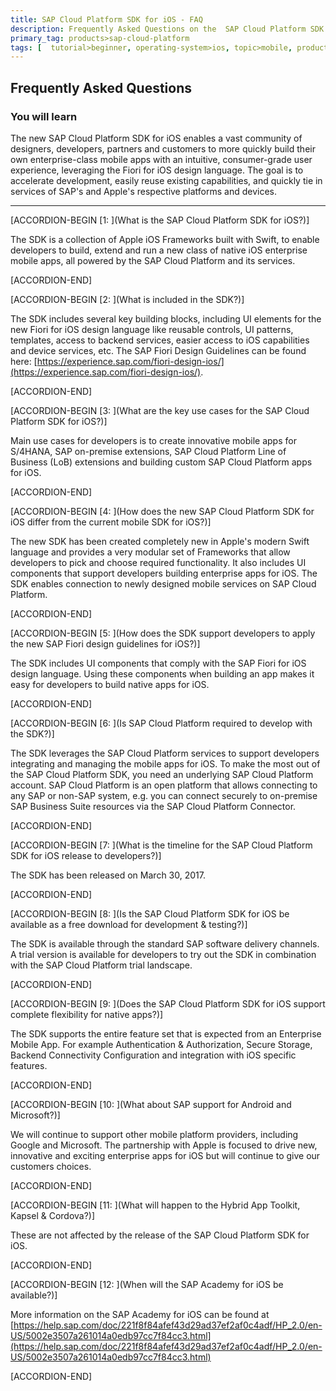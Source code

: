 ```yaml
---
title: SAP Cloud Platform SDK for iOS - FAQ
description: Frequently Asked Questions on the  SAP Cloud Platform SDK for iOS
primary_tag: products>sap-cloud-platform
tags: [  tutorial>beginner, operating-system>ios, topic>mobile, products>sap-cloud-platform ]
---
```



## Frequently Asked Questions
### You will learn  
The new SAP Cloud Platform SDK for iOS enables a vast community of designers, developers, partners and customers to more quickly build their own enterprise-class mobile apps with an intuitive, consumer-grade user experience, leveraging the Fiori for iOS design language. The goal is to accelerate development, easily reuse existing capabilities, and quickly tie in services of SAP's and Apple's respective platforms and devices.

---

[ACCORDION-BEGIN [1: ](What is the SAP Cloud Platform SDK for iOS?)]

The SDK is a collection of Apple iOS Frameworks built with Swift, to enable developers to build, extend and run a new class of native iOS enterprise mobile apps, all powered by the SAP Cloud Platform and its services.


[ACCORDION-END]

[ACCORDION-BEGIN [2: ](What is included in the SDK?)]

The SDK includes several key building blocks, including UI elements for the new Fiori for iOS design language like reusable controls, UI patterns, templates, access to backend services, easier access to iOS capabilities and device services, etc. The SAP Fiori Design Guidelines can be found here: [https://experience.sap.com/fiori-design-ios/](https://experience.sap.com/fiori-design-ios/).


[ACCORDION-END]


[ACCORDION-BEGIN [3: ](What are the key use cases for the SAP Cloud Platform SDK for iOS?)]

Main use cases for developers is to create innovative mobile apps for S/4HANA, SAP on-premise extensions, SAP Cloud Platform Line of Business (LoB) extensions and building custom SAP Cloud Platform apps for iOS.


[ACCORDION-END]

[ACCORDION-BEGIN [4: ](How does the new SAP Cloud Platform SDK for iOS differ from the current mobile SDK for iOS?)]

The new SDK has been created completely new in Apple's modern Swift language and provides a very modular set of Frameworks that allow developers to pick and choose required functionality. It also includes UI components that support developers building enterprise apps for iOS.  The SDK enables connection to newly designed mobile services on SAP Cloud Platform.


[ACCORDION-END]

[ACCORDION-BEGIN [5: ](How does the SDK support developers to apply the new SAP Fiori design guidelines for iOS?)]

The SDK includes UI components that comply with the SAP Fiori for iOS design language. Using these components when building an app makes it easy for developers to build native apps for iOS.


[ACCORDION-END]

[ACCORDION-BEGIN [6: ](Is SAP Cloud Platform required to develop with the SDK?)]

The SDK leverages the SAP Cloud Platform services to support developers integrating and managing the mobile apps for iOS. To make the most out of the SAP Cloud Platform SDK, you need an underlying SAP Cloud Platform account. SAP Cloud Platform is an open platform that allows connecting to any SAP or non-SAP system, e.g. you can connect securely to on-premise SAP Business Suite resources via the SAP Cloud Platform Connector.


[ACCORDION-END]

[ACCORDION-BEGIN [7: ](What is the timeline for the SAP Cloud Platform SDK for iOS release to developers?)]

The SDK has been released on March 30, 2017.


[ACCORDION-END]

[ACCORDION-BEGIN [8: ](Is the SAP Cloud Platform SDK for iOS be available as a free download for development & testing?)]

The SDK is available through the standard SAP software delivery channels. A trial version is available for developers to try out the SDK in combination with the SAP Cloud Platform trial landscape.


[ACCORDION-END]

[ACCORDION-BEGIN [9: ](Does the SAP Cloud Platform SDK for iOS support complete flexibility for native apps?)]

The SDK supports the entire feature set that is expected from an Enterprise Mobile App. For example Authentication & Authorization, Secure Storage, Backend Connectivity Configuration and integration with iOS specific features.


[ACCORDION-END]

[ACCORDION-BEGIN [10: ](What about SAP support for Android and Microsoft?)]

We will continue to support other mobile platform providers, including Google and Microsoft. The partnership with Apple is focused to drive new, innovative and exciting enterprise apps for iOS but will continue to give our customers choices.


[ACCORDION-END]

[ACCORDION-BEGIN [11: ](What will happen to the Hybrid App Toolkit, Kapsel & Cordova?)]

These are not affected by the release of the SAP Cloud Platform SDK for iOS.


[ACCORDION-END]

[ACCORDION-BEGIN [12: ](When will the SAP Academy for iOS be available?)]

More information on the SAP Academy for iOS can be found at [https://help.sap.com/doc/221f8f84afef43d29ad37ef2af0c4adf/HP_2.0/en-US/5002e3507a261014a0edb97cc7f84cc3.html](https://help.sap.com/doc/221f8f84afef43d29ad37ef2af0c4adf/HP_2.0/en-US/5002e3507a261014a0edb97cc7f84cc3.html)


[ACCORDION-END]
